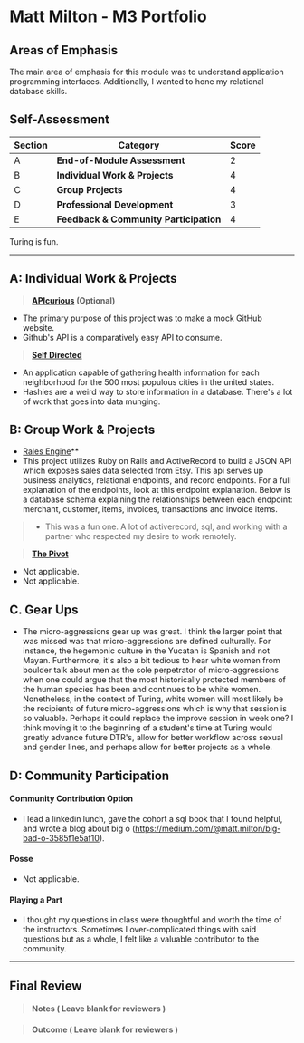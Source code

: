 # Matt Milton - M3 Portfolio

## Areas of Emphasis

The main area of emphasis for this module was to understand application programming interfaces. Additionally, I wanted to hone my relational database skills.

## Self-Assessment

| Section | Category | Score |
| --- | ----- | --- |
| A | **End-of-Module Assessment** | 2 |
| B | **Individual Work & Projects** | 4 |
| C | **Group Projects** | 4 |
| D | **Professional Development** | 3 |
| E | **Feedback & Community Participation** | 4 |

Turing is fun.

-----------------------

## A: Individual Work & Projects

> **[APIcurious](https://github.com/mgmilton/api_curious) (Optional)**

- The primary purpose of this project was to make a mock GitHub website.
- Github's API is a comparatively easy API to consume.

> **[Self Directed](https://github.com/mgmilton/health_maps)**

 - An application capable of gathering health information for each neighborhood for the 500 most populous cities in the united states.
 - Hashies are a weird way to store information in a database. There's a lot of work that goes into data munging.

## B: Group Work & Projects

- [Rales Engine](https://github.com/mgmilton/rails_engine)**
- This project utilizes Ruby on Rails and ActiveRecord to build a JSON API which exposes sales data selected from Etsy. This api serves up business analytics, relational endpoints, and record endpoints. For a full explanation of the endpoints, look at this endpoint explanation. Below is a database schema explaining the relationships between each endpoint: merchant, customer, items, invoices, transactions and invoice items.
>* This was a fun one. A lot of activerecord, sql, and working with a partner who respected my desire to work remotely.  

> **[The Pivot](http://backend.turing.io/module3/projects/the_pivot)**
- Not applicable.
- Not applicable.

## C. **Gear Ups**
- The micro-aggressions gear up was great. I think the larger point that was missed was that micro-aggressions are defined culturally. For instance, the hegemonic culture in the Yucatan is Spanish and not Mayan. Furthermore, it's also a bit tedious to hear white women from boulder talk about men as the sole perpetrator of micro-aggressions when one could argue that the most historically protected members of the human species has been and continues to be white women. Nonetheless, in the context of Turing, white women will most likely be the recipients of future micro-aggressions which is why that session is so valuable. Perhaps it could replace the improve session in week one? I think moving it to the beginning of a student's time at Turing would greatly advance future DTR's, allow for better workflow across sexual and gender lines, and perhaps allow for better projects as a whole.  

## D: Community Participation

#### **Community Contribution Option**
- I lead a linkedin lunch, gave the cohort a sql book that I found helpful, and wrote a blog about big o (https://medium.com/@matt.milton/big-bad-o-3585f1e5af10).

#### **Posse**
- Not applicable.

#### **Playing a Part**

- I thought my questions in class were thoughtful and worth the time of the instructors. Sometimes I over-complicated things with said questions but as a whole, I felt like a valuable contributor to the community.



------------------

## Final Review

> #### Notes ( Leave blank for reviewers )

> #### Outcome ( Leave blank for reviewers )
